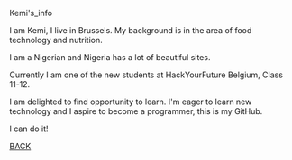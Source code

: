 Kemi's_info

I am Kemi, I live in Brussels. My background is in the area of food technology and nutrition.

I am a Nigerian and Nigeria has a lot of beautiful sites.

Currently I am one of the new students at HackYourFuture Belgium, Class 11-12.

I am delighted to find opportunity to learn. I'm eager to learn new technology and I aspire to become a programmer, this is my GitHub.

I can do it!

[BACK](README.md)

